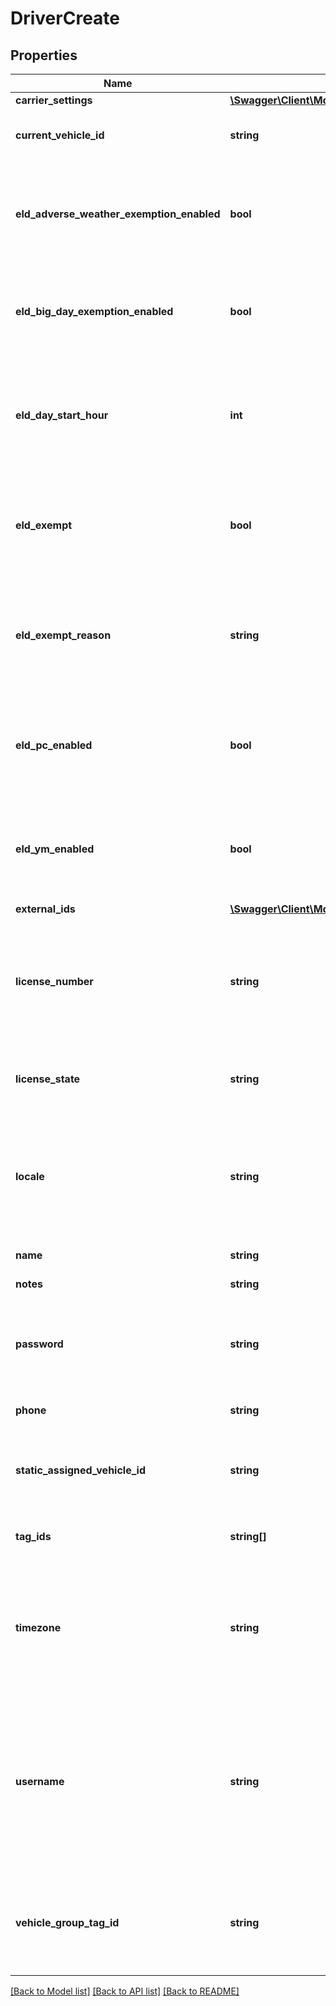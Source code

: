 # DriverCreate

## Properties
Name | Type | Description | Notes
------------ | ------------- | ------------- | -------------
**carrier_settings** | [**\Swagger\Client\Model\DriverBaseCarrierSettings**](DriverBaseCarrierSettings.md) |  | [optional] 
**current_vehicle_id** | **string** | ID of vehicle that driver is currently assigned to. | [optional] 
**eld_adverse_weather_exemption_enabled** | **bool** | Flag indicating this driver may use Adverse Weather exemptions in ELD logs. | [optional] [default to false]
**eld_big_day_exemption_enabled** | **bool** | Flag indicating this driver may use Big Day exemption in ELD logs. | [optional] [default to false]
**eld_day_start_hour** | **int** | &#x60;0&#x60; indicating midnight-to-midnight ELD driving hours, &#x60;12&#x60; to indicate noon-to-noon driving hours. | [optional] 
**eld_exempt** | **bool** | Flag indicating this driver is exempt from the Electronic Logging Mandate. | [optional] [default to false]
**eld_exempt_reason** | **string** | Reason that this driver is exempt from the Electronic Logging Mandate (see eldExempt). | [optional] 
**eld_pc_enabled** | **bool** | Flag indicating this driver may select the Personal Conveyance duty status in ELD logs. | [optional] [default to false]
**eld_ym_enabled** | **bool** | Flag indicating this driver may select the Yard Move duty status in ELD logs. | [optional] [default to false]
**external_ids** | [**\Swagger\Client\Model\ExternalIds**](ExternalIds.md) |  | [optional] 
**license_number** | **string** | Driver&#39;s state issued license number. The combination of this number and &#x60;licenseState&#x60; must be unique. | [optional] 
**license_state** | **string** | Abbreviation of state that issued driver&#39;s license. | [optional] 
**locale** | **string** | Locale override (uncommon). These are specified by ISO 3166-2 country codes for supported locales. | [optional] 
**name** | **string** | Driver&#39;s name. | 
**notes** | **string** | Notes about the driver. | [optional] 
**password** | **string** | Password that the driver can use to login to the Samsara driver app. | 
**phone** | **string** | Phone number of the driver. | [optional] 
**static_assigned_vehicle_id** | **string** | ID of vehicle that the driver is permanently assigned to. (uncommon). | [optional] 
**tag_ids** | **string[]** | IDs of tags the driver is associated with. | [optional] 
**timezone** | **string** | Home terminal timezone, in order to indicate what time zone should be used to calculate the ELD logs. | [optional] 
**username** | **string** | Driver&#39;s login username into the driver app. The username may not contain spaces or the &#39;@&#39; symbol. The username must be unique. | 
**vehicle_group_tag_id** | **string** | Tag ID which determines which vehicles a driver will see when selecting vehicles. | [optional] 

[[Back to Model list]](../README.md#documentation-for-models) [[Back to API list]](../README.md#documentation-for-api-endpoints) [[Back to README]](../README.md)


